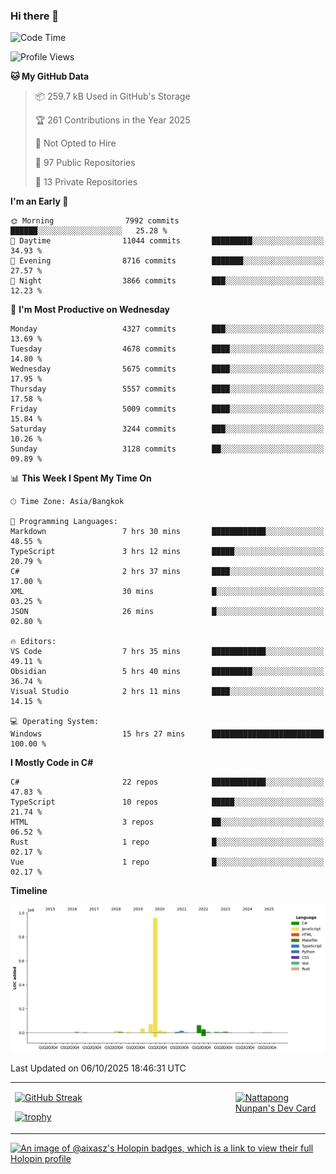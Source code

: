 ### Hi there 👋

<!--START_SECTION:waka-->
![Code Time](http://img.shields.io/badge/Code%20Time-2%2C593%20hrs%2036%20mins-blue)

![Profile Views](http://img.shields.io/badge/Profile%20Views-0-blue)

**🐱 My GitHub Data** 

> 📦 259.7 kB Used in GitHub's Storage 
 > 
> 🏆 261 Contributions in the Year 2025
 > 
> 🚫 Not Opted to Hire
 > 
> 📜 97 Public Repositories 
 > 
> 🔑 13 Private Repositories 
 > 
**I'm an Early 🐤** 

```text
🌞 Morning                7992 commits        ██████░░░░░░░░░░░░░░░░░░░   25.28 % 
🌆 Daytime                11044 commits       █████████░░░░░░░░░░░░░░░░   34.93 % 
🌃 Evening                8716 commits        ███████░░░░░░░░░░░░░░░░░░   27.57 % 
🌙 Night                  3866 commits        ███░░░░░░░░░░░░░░░░░░░░░░   12.23 % 
```
📅 **I'm Most Productive on Wednesday** 

```text
Monday                   4327 commits        ███░░░░░░░░░░░░░░░░░░░░░░   13.69 % 
Tuesday                  4678 commits        ████░░░░░░░░░░░░░░░░░░░░░   14.80 % 
Wednesday                5675 commits        ████░░░░░░░░░░░░░░░░░░░░░   17.95 % 
Thursday                 5557 commits        ████░░░░░░░░░░░░░░░░░░░░░   17.58 % 
Friday                   5009 commits        ████░░░░░░░░░░░░░░░░░░░░░   15.84 % 
Saturday                 3244 commits        ███░░░░░░░░░░░░░░░░░░░░░░   10.26 % 
Sunday                   3128 commits        ██░░░░░░░░░░░░░░░░░░░░░░░   09.89 % 
```


📊 **This Week I Spent My Time On** 

```text
🕑︎ Time Zone: Asia/Bangkok

💬 Programming Languages: 
Markdown                 7 hrs 30 mins       ████████████░░░░░░░░░░░░░   48.55 % 
TypeScript               3 hrs 12 mins       █████░░░░░░░░░░░░░░░░░░░░   20.79 % 
C#                       2 hrs 37 mins       ████░░░░░░░░░░░░░░░░░░░░░   17.00 % 
XML                      30 mins             █░░░░░░░░░░░░░░░░░░░░░░░░   03.25 % 
JSON                     26 mins             █░░░░░░░░░░░░░░░░░░░░░░░░   02.80 % 

🔥 Editors: 
VS Code                  7 hrs 35 mins       ████████████░░░░░░░░░░░░░   49.11 % 
Obsidian                 5 hrs 40 mins       █████████░░░░░░░░░░░░░░░░   36.74 % 
Visual Studio            2 hrs 11 mins       ████░░░░░░░░░░░░░░░░░░░░░   14.15 % 

💻 Operating System: 
Windows                  15 hrs 27 mins      █████████████████████████   100.00 % 
```

**I Mostly Code in C#** 

```text
C#                       22 repos            ████████████░░░░░░░░░░░░░   47.83 % 
TypeScript               10 repos            █████░░░░░░░░░░░░░░░░░░░░   21.74 % 
HTML                     3 repos             ██░░░░░░░░░░░░░░░░░░░░░░░   06.52 % 
Rust                     1 repo              █░░░░░░░░░░░░░░░░░░░░░░░░   02.17 % 
Vue                      1 repo              █░░░░░░░░░░░░░░░░░░░░░░░░   02.17 % 
```



**Timeline**

![Lines of Code chart](https://raw.githubusercontent.com/aixasz/aixasz/main/assets/bar_graph.png)


 Last Updated on 06/10/2025 18:46:31 UTC
<!--END_SECTION:waka-->

<table>
<tr>
<td width="70%" valign="top">
 
 [![GitHub Streak](http://github-readme-streak-stats.herokuapp.com?user=aixasz&theme=github-dark&hide_border=true&date_format=%5BY%20%5DM%20j)](https://git.io/streak-stats)

 [![trophy](https://github-profile-trophy.vercel.app/?username=aixasz&theme=onedark)](https://github.com/ryo-ma/github-profile-trophy)
 </td>
<td width="30%" valign="top">
 
<a href="https://app.daily.dev/aixasz"><img src="https://api.daily.dev/devcards/403207936e6547c9a85ea449e9f3abe8.png?r=re8" alt="Nattapong Nunpan's Dev Card"/></a>

 </td>
</tr>
</table>

[![An image of @aixasz's Holopin badges, which is a link to view their full Holopin profile](https://holopin.me/aixasz)](https://holopin.io/@aixasz)
 

